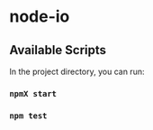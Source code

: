 # node-io

## Available Scripts

In the project directory, you can run:

### `npmX start`

### `npm test`
